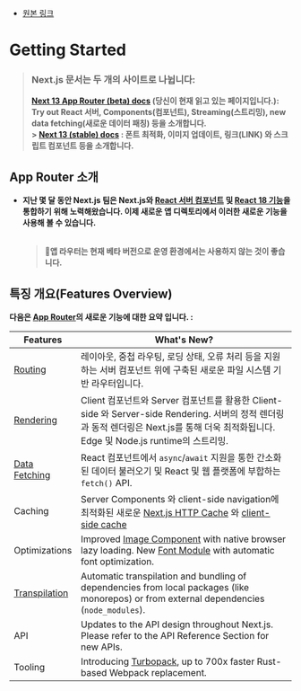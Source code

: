 - [원본 링크](https://beta.nextjs.org/docs/getting-started)

# Getting Started

> ### Next.js 문서는 두 개의 사이트로 나뉩니다: <br>
>
> <strong> [Next 13 App Router (beta) docs](https://beta.nextjs.org/docs/getting-started)<strong> (당신이 현재 읽고 있는 페이지입니다.): Try out React 서버, Components(컴포넌트), Streaming(스트리밍), new data fetching(새로운 데이터 패칭) 등을 소개합니다. <br> > <strong>[Next 13 (stable) docs](https://nextjs.org/docs)<strong> : 폰트 최적화, 이미지 업데이트, 링크(LINK) 와 스크립트 컴포넌트 등을 소개합니다. <br>

## App Router 소개

- 지난 몇 달 동안 Next.js 팀은 Next.js와 [React 서버 컴포넌트](../Building_Your_Application/Rendering/Server_and_Client_Components.md) 및 [React 18 기능](https://react.dev/blog/2022/03/29/react-v18)을 통합하기 위해 노력해왔습니다. 이제 새로운 앱 디렉토리에서 이러한 새로운 기능을 사용해 볼 수 있습니다.<br><br>
  > 🚧앱 라우터는 현재 베타 버전으로 운영 환경에서는 사용하지 않는 것이 좋습니다.

## 특징 개요(Features Overview)

다음은 [App Router](../Building_Your_Application/Routing/Fundamentals.md)의 새로운 기능에 대한 요약 입니다. :

<table><thead><tr><th>Features</th><th>What's New?</th></tr></thead><tbody><tr><td><a href="../Building_Your_Application/routing/fundamentals.md" class="relative">Routing</a></td><td>레이아웃, 중첩 라우팅, 로딩 상태, 오류 처리 등을 지원하는 서버 컴포넌트 위에 구축된 새로운 파일 시스템 기반 라우터입니다.</td></tr><tr><td><a href="/docs/rendering/fundamentals" class="relative">Rendering</a></td><td> Client 컴포넌트와 Server 컴포넌트를 활용한 Client-side 와 Server-side Rendering. 서버의 정적 렌더링과 동적 렌더링은 Next.js를 통해 더욱 최적화됩니다. Edge 및 Node.js runtime의 스트리밍.</td></tr><tr><td><a href="/docs/data-fetching/fundamentals" class="relative">Data Fetching</a></td><td>React 컴포넌트에서 <code class="inline">async</code>/<code class="inline">await</code>  지원을 통한 간소화된 데이터 불러오기 및 React 및 웹 플랫폼에 부합하는  <code class="inline">fetch()</code> API. </td></tr><tr><td>Caching</td><td>Server Components 와 client-side navigation에 최적화된 새로운 <a href="/docs/data-fetching/fundamentals#caching-data" class="relative">Next.js HTTP Cache</a> 와 <a href="/docs/routing/linking-and-navigating#client-side-caching-of-rendered-server-components" class="relative">client-side cache</a> </td></tr><tr><td>Optimizations</td><td>Improved <a href="/docs/optimizing/images" class="relative">Image Component</a> with native browser lazy loading. New <a href="/docs/optimizing/fonts" class="relative">Font Module</a> with automatic font optimization.</td></tr><tr><td><a href="/docs/api-reference/next-config#transpilepackages" class="relative">Transpilation</a></td><td>Automatic transpilation and bundling of dependencies from local packages (like monorepos) or from external dependencies (<code class="inline">node_modules</code>).</td></tr><tr><td>API</td><td>Updates to the API design throughout Next.js. Please refer to the API Reference Section for new APIs.</td></tr><tr><td>Tooling</td><td>Introducing <a href="https://turbo.build/pack" class="absolute" target="_blank" rel="noopener noreferrer">Turbopack</a>, up to 700x faster Rust-based Webpack replacement.</td></tr></tbody></table>

